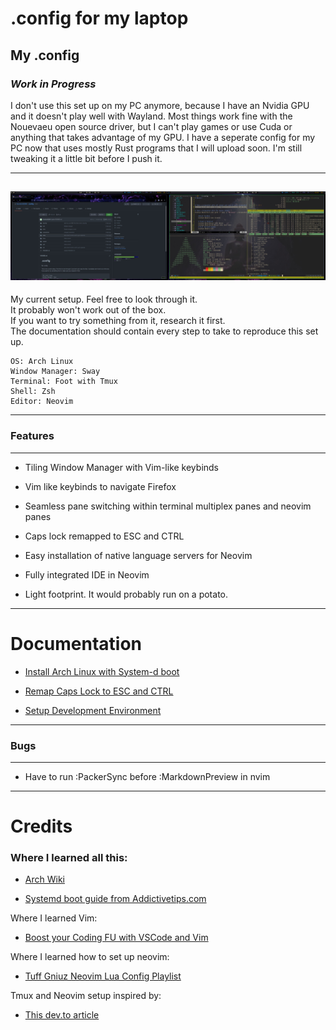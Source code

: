 # .config for my laptop

## My .config

### *Work in Progress*

I don't use this set up on my PC anymore, because I have an Nvidia GPU and it doesn't play well with Wayland.  Most things work fine with the Nouevaeu
open source driver, but I can't play games or use Cuda or anything that takes advantage of my GPU.  I have a seperate config for my PC now that uses mostly
Rust programs that I will upload soon.  I'm still tweaking it a little bit before I push it.

---
![screenshot](https://github.com/brandon82890/.config/blob/main/screenshots/example.jpg?raw=true)
---

My current setup.
Feel free to look through it.\
It probably won't work out of the box.\
If you want to try something from it, research it first.\
The documentation should contain every step to take to reproduce this set up.

    OS: Arch Linux
    Window Manager: Sway
    Terminal: Foot with Tmux 
    Shell: Zsh
    Editor: Neovim
---
### Features
---
- Tiling Window Manager with Vim-like keybinds

- Vim like keybinds to navigate Firefox

- Seamless pane switching within terminal multiplex panes and neovim panes

- Caps lock remapped to ESC and CTRL

- Easy installation of native language servers for Neovim

- Fully integrated IDE in Neovim

- Light footprint. It would probably run on a potato.

---
# Documentation
- [Install Arch Linux with System-d boot](docs/systemd_arch_install.md)

- [Remap Caps Lock to ESC and CTRL](docs/remap_capslock.md)

- [Setup Development Environment](docs/setup.md)
---
### Bugs
---
- Have to run :PackerSync before :MarkdownPreview in nvim

---
# Credits
### Where I learned all this:

- [Arch Wiki](https://wiki.archlinux.org/)

- [Systemd boot guide from Addictivetips.com](https://www.addictivetips.com/ubuntu-linux-tips/set-up-systemd-boot-on-arch-linux/)

Where I learned Vim:
- [Boost  your Coding FU with VSCode and Vim](https://www.barbarianmeetscoding.com/blog/boost-your-coding-fu-with-vscode-and-vim)

Where I learned how to set up neovim:
- [Tuff Gniuz Neovim Lua Config Playlist](https://www.youtube.com/watch?v=qb6fPgZMRF4&list=PLIHtvvGZ1O3jBXdp9Id02vRuOEOWIGB_w)

Tmux and Neovim setup inspired by:
- [This dev.to article](https://dev.to/hlappa/my-web-development-environment-alacritty-tmux-neovim-4pd2)
